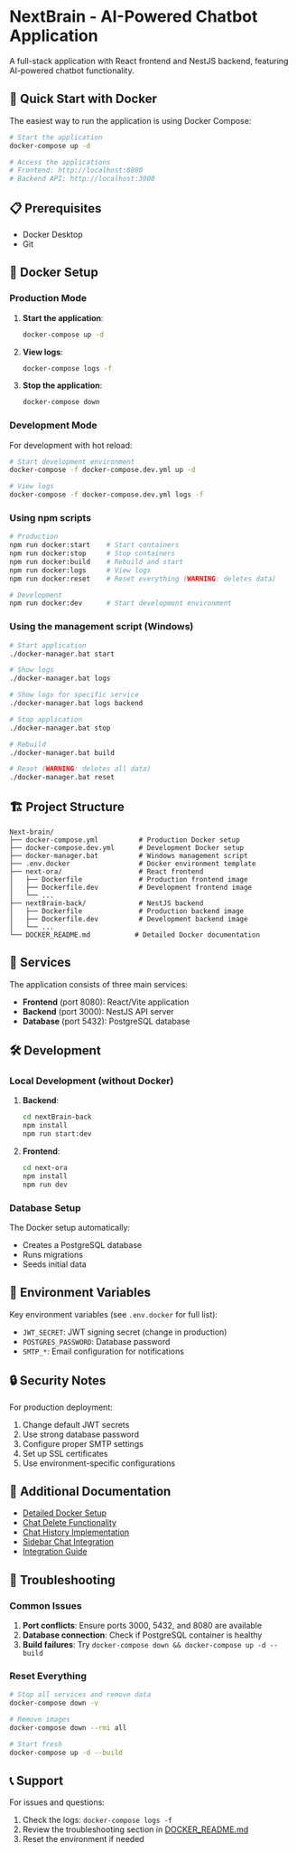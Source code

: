 # NextBrain - AI-Powered Chatbot Application

A full-stack application with React frontend and NestJS backend, featuring AI-powered chatbot functionality.

## 🚀 Quick Start with Docker

The easiest way to run the application is using Docker Compose:

```bash
# Start the application
docker-compose up -d

# Access the applications
# Frontend: http://localhost:8080
# Backend API: http://localhost:3000
```

## 📋 Prerequisites

- Docker Desktop
- Git

## 🐳 Docker Setup

### Production Mode

1. **Start the application**:
   ```bash
   docker-compose up -d
   ```

2. **View logs**:
   ```bash
   docker-compose logs -f
   ```

3. **Stop the application**:
   ```bash
   docker-compose down
   ```

### Development Mode

For development with hot reload:

```bash
# Start development environment
docker-compose -f docker-compose.dev.yml up -d

# View logs
docker-compose -f docker-compose.dev.yml logs -f
```

### Using npm scripts

```bash
# Production
npm run docker:start    # Start containers
npm run docker:stop     # Stop containers
npm run docker:build    # Rebuild and start
npm run docker:logs     # View logs
npm run docker:reset    # Reset everything (WARNING: deletes data)

# Development
npm run docker:dev      # Start development environment
```

### Using the management script (Windows)

```bash
# Start application
./docker-manager.bat start

# Show logs
./docker-manager.bat logs

# Show logs for specific service
./docker-manager.bat logs backend

# Stop application
./docker-manager.bat stop

# Rebuild
./docker-manager.bat build

# Reset (WARNING: deletes all data)
./docker-manager.bat reset
```

## 🏗️ Project Structure

```
Next-brain/
├── docker-compose.yml          # Production Docker setup
├── docker-compose.dev.yml      # Development Docker setup
├── docker-manager.bat          # Windows management script
├── .env.docker                 # Docker environment template
├── next-ora/                   # React frontend
│   ├── Dockerfile              # Production frontend image
│   ├── Dockerfile.dev          # Development frontend image
│   └── ...
├── nextBrain-back/             # NestJS backend
│   ├── Dockerfile              # Production backend image
│   ├── Dockerfile.dev          # Development backend image
│   └── ...
└── DOCKER_README.md           # Detailed Docker documentation
```

## 🔧 Services

The application consists of three main services:

- **Frontend** (port 8080): React/Vite application
- **Backend** (port 3000): NestJS API server
- **Database** (port 5432): PostgreSQL database

## 🛠️ Development

### Local Development (without Docker)

1. **Backend**:
   ```bash
   cd nextBrain-back
   npm install
   npm run start:dev
   ```

2. **Frontend**:
   ```bash
   cd next-ora
   npm install
   npm run dev
   ```

### Database Setup

The Docker setup automatically:
- Creates a PostgreSQL database
- Runs migrations
- Seeds initial data

## 📝 Environment Variables

Key environment variables (see `.env.docker` for full list):

- `JWT_SECRET`: JWT signing secret (change in production)
- `POSTGRES_PASSWORD`: Database password
- `SMTP_*`: Email configuration for notifications

## 🔒 Security Notes

For production deployment:
1. Change default JWT secrets
2. Use strong database password
3. Configure proper SMTP settings
4. Set up SSL certificates
5. Use environment-specific configurations

## 📖 Additional Documentation

- [Detailed Docker Setup](DOCKER_README.md)
- [Chat Delete Functionality](CHAT_DELETE_FUNCTIONALITY.md)
- [Chat History Implementation](CHAT_HISTORY_IMPLEMENTATION.md)
- [Sidebar Chat Integration](SIDEBAR_CHAT_INTEGRATION.md)
- [Integration Guide](INTEGRATION_GUIDE.md)

## 🐛 Troubleshooting

### Common Issues

1. **Port conflicts**: Ensure ports 3000, 5432, and 8080 are available
2. **Database connection**: Check if PostgreSQL container is healthy
3. **Build failures**: Try `docker-compose down && docker-compose up -d --build`

### Reset Everything

```bash
# Stop all services and remove data
docker-compose down -v

# Remove images
docker-compose down --rmi all

# Start fresh
docker-compose up -d --build
```

## 📞 Support

For issues and questions:
1. Check the logs: `docker-compose logs -f`
2. Review the troubleshooting section in [DOCKER_README.md](DOCKER_README.md)
3. Reset the environment if needed

